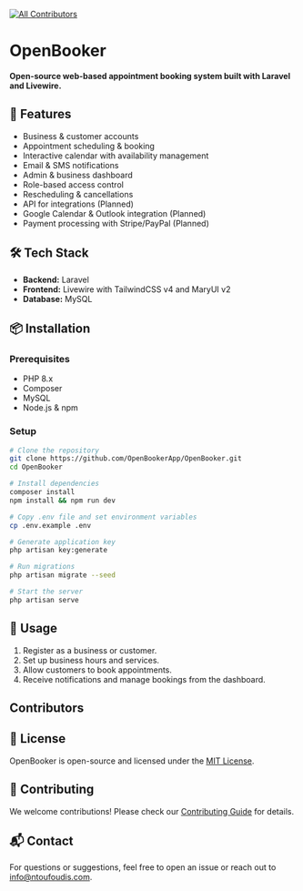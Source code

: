[![All Contributors](https://img.shields.io/github/all-contributors/OpenBookerApp/OpenBooker?color=ee8449&style=flat-square)](#contributors)

# OpenBooker
 
**Open-source web-based appointment booking system built with Laravel and Livewire.**

## 🚀 Features
- Business & customer accounts
- Appointment scheduling & booking
- Interactive calendar with availability management
- Email & SMS notifications
- Admin & business dashboard
- Role-based access control
- Rescheduling & cancellations
- API for integrations (Planned)
- Google Calendar & Outlook integration (Planned)
- Payment processing with Stripe/PayPal (Planned)

## 🛠️ Tech Stack
- **Backend:** Laravel
- **Frontend:** Livewire with TailwindCSS v4 and MaryUI v2
- **Database:** MySQL

## 📦 Installation
### Prerequisites
- PHP 8.x
- Composer
- MySQL
- Node.js & npm

### Setup
```sh
# Clone the repository
git clone https://github.com/OpenBookerApp/OpenBooker.git
cd OpenBooker

# Install dependencies
composer install
npm install && npm run dev

# Copy .env file and set environment variables
cp .env.example .env

# Generate application key
php artisan key:generate

# Run migrations
php artisan migrate --seed

# Start the server
php artisan serve
```

## 📖 Usage
1. Register as a business or customer.
2. Set up business hours and services.
3. Allow customers to book appointments.
4. Receive notifications and manage bookings from the dashboard.

## Contributors

<!-- ALL-CONTRIBUTORS-LIST:START - Do not remove or modify this section -->
<!-- prettier-ignore-start -->
<!-- markdownlint-disable -->

<!-- markdownlint-restore -->
<!-- prettier-ignore-end -->

<!-- ALL-CONTRIBUTORS-LIST:END -->

## 📜 License
OpenBooker is open-source and licensed under the [MIT License](LICENSE).

## 🌟 Contributing
We welcome contributions! Please check our [Contributing Guide](CONTRIBUTING.md) for details.

## 📬 Contact
For questions or suggestions, feel free to open an issue or reach out to [info@ntoufoudis.com](mailto:info@ntoufoudis.com).
